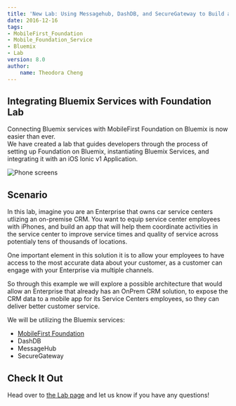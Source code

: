 ```yaml
---
title: 'New Lab: Using Messagehub, DashDB, and SecureGateway to Build an Asynchronous and Responsive MobileFirst App'
date: 2016-12-16
tags:
- MobileFirst_Foundation
- Mobile_Foundation_Service
- Bluemix
- Lab
version: 8.0
author:
    name: Theodora Cheng
---
```


## Integrating Bluemix Services with Foundation Lab
Connecting Bluemix services with MobileFirst Foundation on Bluemix is now easier than ever.  
We have created a lab that guides developers through the process of setting up Foundation on Bluemix, instantiating Bluemix Services, and integrating it with an iOS Ionic v1 Application.

![Phone screens]({{site.baseurl}}/assets/blog/2016-12-16-integrating-bluemix-services-with-foundation-lab/screenstory.png)

## Scenario
In this lab, imagine you are an Enterprise that owns car service centers utlizing an on-premise CRM. You want to equip service center employees with iPhones, and build an app that will help them coordinate activities in the service center to improve service times and quality of service across potentialy tens of thousands of locations.

One important element in this solution it is to allow your employees to have access to the most accurate data about your customer, as a customer can engage with your Enterprise via multiple channels.

So through this example we will explore a possible architecture that would allow an Enterprise that already has an OnPrem CRM solution, to expose the CRM data to a mobile app for its Service Centers employees, so they can deliver better customer service.

We will be utilizing the Bluemix services:

- [MobileFirst Foundation](https://console.bluemix.net/catalog/services/mobile-foundation)
- DashDB
- MessageHub
- SecureGateway

## Check It Out
Head over to [the Lab page](https://mobilefirstplatform.ibmcloud.com/labs/developers/8.0/advancedcarservice/) and let us know if you have any questions!
